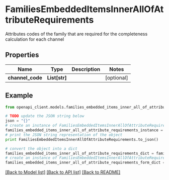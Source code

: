# FamiliesEmbeddedItemsInnerAllOfAttributeRequirements

Attributes codes of the family that are required for the completeness calculation for each channel

## Properties
Name | Type | Description | Notes
------------ | ------------- | ------------- | -------------
**channel_code** | **List[str]** |  | [optional] 

## Example

```python
from openapi_client.models.families_embedded_items_inner_all_of_attribute_requirements import FamiliesEmbeddedItemsInnerAllOfAttributeRequirements

# TODO update the JSON string below
json = "{}"
# create an instance of FamiliesEmbeddedItemsInnerAllOfAttributeRequirements from a JSON string
families_embedded_items_inner_all_of_attribute_requirements_instance = FamiliesEmbeddedItemsInnerAllOfAttributeRequirements.from_json(json)
# print the JSON string representation of the object
print FamiliesEmbeddedItemsInnerAllOfAttributeRequirements.to_json()

# convert the object into a dict
families_embedded_items_inner_all_of_attribute_requirements_dict = families_embedded_items_inner_all_of_attribute_requirements_instance.to_dict()
# create an instance of FamiliesEmbeddedItemsInnerAllOfAttributeRequirements from a dict
families_embedded_items_inner_all_of_attribute_requirements_form_dict = families_embedded_items_inner_all_of_attribute_requirements.from_dict(families_embedded_items_inner_all_of_attribute_requirements_dict)
```
[[Back to Model list]](../README.md#documentation-for-models) [[Back to API list]](../README.md#documentation-for-api-endpoints) [[Back to README]](../README.md)


